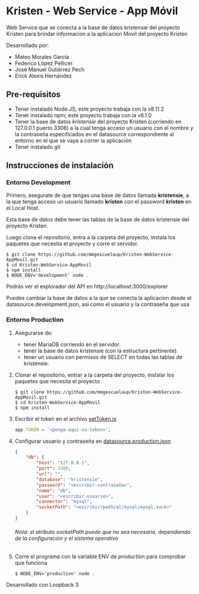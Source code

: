 # Kristen - Web Service - App Móvil
Web Service que se conecta a la base de datos kristensie del proyecto 
Kristen para brindar informacion a la aplicacion Movil del proyecto Kristen

Desarrollado por: 
- Mateo Morales García
- Federico López Pellicer
- José Manuel Gutiérrez Pech
- Erick Alexis Hernández

## Pre-requisitos

* Tener instalado Node.JS; este proyecto trabaja con la v8.11.2
* Tener instalado npm; este proyecto trabaja con la v6.1.0
* Tener la base de datos _kristensie_ del proyecto Kristen (corriendo en 127.0.0.1 puerto 3306) a la cual tenga acceso un usuario con el nombre y la contraseña especificados en el datasource correspondiente al entorno en el que se vaya a correr la aplicación
* Tener instalado git

## Instrucciones de instalación

### Entorno Development

Primero, asegurate de que tengas una base de datos llamada **kristensie**, a la que tenga acceso un usuario llamado **kristen** con el password **kristen** en el Local Host.

Esta base de datos debe tener las tablas de la base de datos kristensie del proyecto Kristen.

Luego clona el repositorio, entra a la carpeta del proyecto, instala los paquetes que necesita el proyecto y corre el servidor.
```
$ git clone https://github.com/mmgescuelaup/Kristen-WebService-AppMovil.git
$ cd Kristen-WebService-AppMovil
$ npm install
$ NODE_ENV='development' node .
```

Podrás ver el explorador del API en http://localhost:3000/explorer

Puedes cambiar la base de datos a la que se conecta la aplicacion desde el datasource.development.json, asi como el usuario y la contraseña que usa

### Entorno Production

1. Asegurarse de:
    - tener MariaDB corriendo en el servidor.
    - tener la base de datos kristensie (con la estructura pertinente).
    - tener un usuario con permisos de SELECT en todas las tablas de kristensie.

2. Clonar el repositorio, entrar a la carpeta del proyecto, instalar los paquetes que necesita el proyecto

    ```
    $ git clone https://github.com/mmgescuelaup/Kristen-WebService-AppMovil.git
    $ cd Kristen-WebService-AppMovil
    $ npm install
    ```

3. Escribir el token en el archivo [setToken.js](server/boot/setToken.js)
    ```js
    app.TOKEN = '<ponga-aqui-su-token>';
    ```
4. Configurar usuario y contraseña en [datasource.production.json](server/datasources.production.json)
    ```json
    {
        "db": {
            "host": "127.0.0.1",
            "port": 3306,
            "url": "",
            "database": "kristensie",
            "password": "<escribir-contraseña>",
            "name": "db",
            "user": "<escribir-usuario>",
            "connector": "mysql",
            "socketPath": "<escribir/path/al/mysql/mysql.sock>"
        }
    }
    ```
    ###### Nota: el atributo socketPath puede que no sea necesario, dependiendo de la configuracion y el sistema operativo

5. Corre el programa con la variable ENV de _production_ para comprobar que funciona

    `$ NODE_ENV='production' node .`

    
Desarrollado con Loopback 3